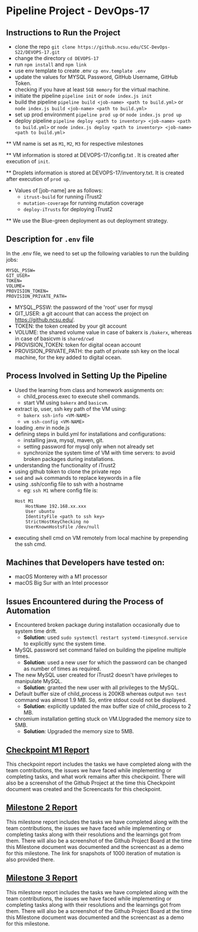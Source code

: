 # Pipeline Project - DevOps-17

## Instructions to Run the Project
- clone the repo `git clone https://github.ncsu.edu/CSC-DevOps-S22/DEVOPS-17.git`
- change the directory `cd DEVOPS-17`
- run `npm install` and `npm link`
- use env template to create .env `cp env.template .env`
- update the values for MYSQL Password, GitHub Username, GitHub Token.
- checking if you have at least `5GB memory` for the virtual machine.
- initiate the pipeline `pipeline init` or `node index.js init`
- build the pipeline `pipeline build <job-name> <path to build.yml>` or `node index.js build <job-name> <path to build.yml>`
- set up prod environment `pipeline prod up` or `node index.js prod up`
- deploy pipeline `pipeline deploy <path to inventory> <job-name> <path to build.yml>` or `node index.js deploy <path to inventory> <job-name> <path to build.yml>`

** VM name is set as `M1`, `M2`, `M3` for respective milestones

** VM information is stored at DEVOPS-17/config.txt . It is created after execution of `init`.

** Droplets information is stored at DEVOPS-17/inventory.txt. It is created after execution of `prod up`.

* Values of [job-name] are as follows:
  * `itrust-build` for running iTrust2
  * `mutation-coverage` for running mutation coverage
  * `deploy-iTrusts` for deploying iTrust2

** We use the Blue-green deployment as out deployment strategy.
## Description for `.env` file
In the .env file, we need to set up the following variables to run the building jobs:
```
MYSQL_PSSW= 
GIT_USER=
TOKEN=
VOLUME=
PROVISION_TOKEN=
PROVISION_PRIVATE_PATH=
```
- MYSQL_PSSW: the password of the 'root' user for mysql
- GIT_USER: a git account that can access the project on https://github.ncsu.edu/.
- TOKEN: the token created by your git account
- VOLUME: the shared volume value in case of bakerx is `/bakerx`, whereas in case of basicvm is `shared/cwd`
- PROVISION_TOKEN: token for digital ocean account
- PROVISION_PRIVATE_PATH: the path of private ssh key on the local machine, for the key added to digital ocean.

## Process Involved in Setting Up the Pipeline
- Used the learning from class and homework assignments on:
  - child_process.exec to execute shell commands.
  - start VM using `bakerx` and `basicvm`.
- extract ip, user, ssh key path of the VM using:
  - `bakerx ssh-info <VM-NAME>`
  - `vm ssh-config <VM-NAME>`
- loading .env in node.js
- defining steps in build.yml for installations and configurations:
  - installing java, mysql, maven, git.
  - setting password for mysql only when not already set
  - synchronize the system time of VM with time servers: to avoid broken packages during installations.
- understanding the functionality of iTrust2
- using github token to clone the private repo
- `sed` and `awk` commands to replace keywords in a file
- using .ssh/config file to ssh with a hostname
  - eg: `ssh M1` where config file is:
  ```shell
  Host M1
      HostName 192.168.xx.xxx
      User ubuntu
      IdentityFile <path to ssh key>
      StrictHostKeyChecking no
      UserKnownHostsFile /dev/null
  ```
- executing shell cmd on VM remotely from local machine by prepending the ssh cmd.

## Machines that Developers have tested on:
- macOS Monterey with a M1 processor
- macOS Big Sur with an Intel processor

## Issues Encountered during the Process of Automation
- Encountered broken package during installation occasionally due to system time drift. 
  - **Solution**: used `sudo systemctl restart systemd-timesyncd.service` to explicitly sync the system time.
- MySQL password set command failed on building the pipeline multiple times.
  - **Solution**: used a new user for which the password can be changed as number of times as required.
- The new MySQL user created for iTrust2 doesn't have privileges to manipulate MySQL.
  - **Solution**: granted the new user with all privileges to the MySQL.
- Default buffer size of child_process is 200KB whereas output `mvn test` command was almost 1.9 MB. So, entire stdout could not be displayed.
  - **Solution**: explicitly updated the max buffer size of child_process to 2 MB. 
- chromium installation getting stuck on VM.Upgraded the memory size to 5MB.
  - **Solution**: Upgraded the memory size to 5MB. 

## [Checkpoint M1 Report](CHECKPOINT-M1.md)
This checkpoint report includes the tasks we have completed along with the team contributions, the issues we have faced while implementing or completing tasks, and what work remains after this checkpoint. There will also be a screenshot of the Github Project at the time this Checkpoint document was created and the Screencasts for this checkpoint.

## [Milestone 2 Report](MILESTONE-M2.md)
This milestone report includes the tasks we have completed along with the team contributions, the issues we have faced while implementing or completing tasks along with their resolutions and the learnings got from them. There will also be a screenshot of the Github Project Board at the time this Milestone document was documented and the screencast as a demo for this milestone. The link for snapshots of 1000 iteration of mutation is also provided there.

## [Milestone 3 Report](MILESTONE-M3.md)
This milestone report includes the tasks we have completed along with the team contributions, the issues we have faced while implementing or completing tasks along with their resolutions and the learnings got from them. There will also be a screenshot of the Github Project Board at the time this Milestone document was documented and the screencast as a demo for this milestone.
